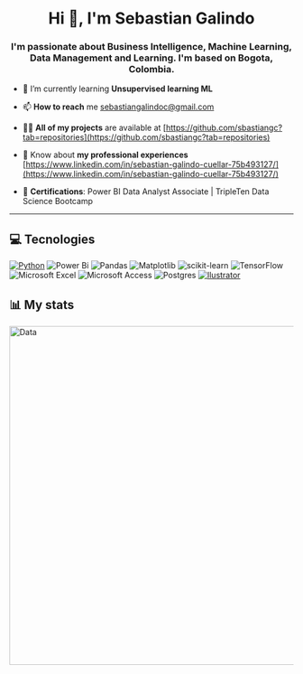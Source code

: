 <h1 align="center">Hi 👋, I'm Sebastian Galindo</h1>
<h3 align="center">I'm passionate about Business Intelligence, Machine Learning, Data Management and Learning. I'm based on Bogota, Colombia. </h3>

- 🌱 I’m currently learning **Unsupervised learning ML**

- 📫 **How to reach** me sebastiangalindoc@gmail.com

- 👨‍💻 **All of my projects** are available at [https://github.com/sbastiangc?tab=repositories](https://github.com/sbastiangc?tab=repositories)

- 📄 Know about **my professional experiences** [https://www.linkedin.com/in/sebastian-galindo-cuellar-75b493127/](https://www.linkedin.com/in/sebastian-galindo-cuellar-75b493127/)

- 📜 **Certifications**: Power BI Data Analyst Associate | TripleTen Data Science Bootcamp

___


## 💻 Tecnologies
[![Python](https://img.shields.io/badge/python-323330?style=for-the-badge&logo=python&logoColor=F7DF1E)]()
![Power Bi](https://img.shields.io/badge/power_bi-F2C811?style=for-the-badge&logo=powerbi&logoColor=black)
![Pandas](https://img.shields.io/badge/pandas-%23150458.svg?style=for-the-badge&logo=pandas&logoColor=white)
![Matplotlib](https://img.shields.io/badge/Matplotlib-%23D3D3D3.svg?style=for-the-badge&logo=Matplotlib&logoColor=black)
![scikit-learn](https://img.shields.io/badge/scikit--learn-%23F7931E.svg?style=for-the-badge&logo=scikit-learn&logoColor=white)
![TensorFlow](https://img.shields.io/badge/TensorFlow-%23FF6F00.svg?style=for-the-badge&logo=TensorFlow&logoColor=white)
![Microsoft Excel](https://img.shields.io/badge/Microsoft_Excel-217346?style=for-the-badge&logo=microsoft-excel&logoColor=white)
![Microsoft Access](https://img.shields.io/badge/Microsoft_Access-A4373A?style=for-the-badge&logo=microsoft-access&logoColor=white)
![Postgres](https://img.shields.io/badge/postgres-%23316192.svg?style=for-the-badge&logo=postgresql&logoColor=white)
[![Ilustrator](https://img.shields.io/badge/Adobe%20Illustrator-FF9A00?style=for-the-badge&logo=adobe%20illustrator&logoColor=white)]()


## 📊 My stats
<img align="center" width="600" alt="Data" src="general.svg">




